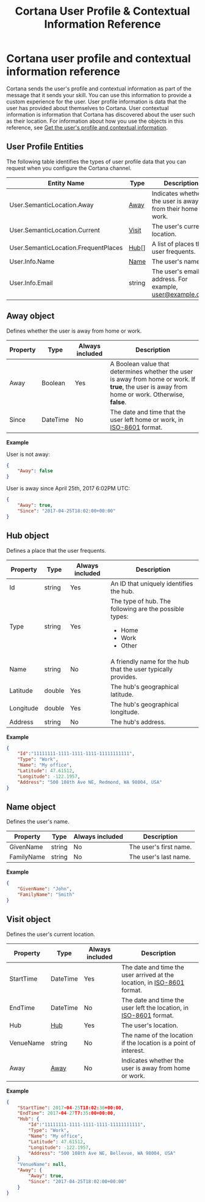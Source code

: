 ﻿---
title: Cortana User Profile & Contextual Information Reference
description: Defines the user profile and contextual information objects.
label: Conceptual
ms.assetid: 41f911c9-b5eb-4cd3-b4d9-2dc7453e3f51
ms.date: 04/25/2017
ms.topic: article
keywords: cortana
---

# Cortana user profile and contextual information reference

Cortana sends the user's profile and contextual information as part of the message that it sends your skill. You can use this information to provide a custom experience for the user. User profile information is data that the user has provided about themselves to Cortana. User contextual information is information that Cortana has discovered about the user such as their location. For information about how you use the objects in this reference, see [Get the user's profile and contextual information](get-user-profile-context.md).


## User Profile Entities

The following table identifies the types of user profile data that you can request when you configure the Cortana channel. 

| Entity Name | Type | Description  
|--|-|-
| User.SemanticLocation.Away | [Away](#Away-object) | Indicates whether the user is away from their home or work. 
| User.SemanticLocation.Current | [Visit](#Visit-object) | The user's current location. |
| User.SemanticLocation.FrequentPlaces | [Hub](#Hub-object)[] | A list of places the user frequents.  
| User.Info.Name | [Name](#Name-object)| The user's name. |
| User.Info.Email | string | The user's email address. For example, user@example.com. |


## Away object

Defines whether the user is away from home or work.

| Property | Type | Always included | Description 
|-|-|-|-
| Away | Boolean | Yes | A Boolean value that determines whether the user is away from home or work. If **true**, the user is away from home or work. Otherwise, **false**.
| Since | DateTime | No | The date and time that the user left home or work, in [ISO-8601](https://en.wikipedia.org/wiki/ISO_8601) format.

**Example**

User is not away:

```json
{
    "Away": false
}
```

User is away since April 25th, ‎2017‎ ‎6:‎02‎PM UTC:

```json
{
    "Away": true,
    "Since": "2017-04-25T18:02:00+00:00"
}
```


## Hub object 


Defines a place that the user frequents.

| Property | Type | Always included | Description 
|-|-|-|-
| Id | string | Yes | An ID that uniquely identifies the hub. |
| Type | string | Yes | The type of hub. The following are the possible types:<ul><li>Home</li><li>Work</li><li>Other</li> 
| Name | string | No | A friendly name for the hub that the user typically provides. |
| Latitude | double | Yes | The hub's geographical latitude. |
| Longitude | double | Yes | The hub's geographical longitude. |
| Address | string | No | The hub's address. |

**Example**

```json
{
    "Id":"11111111-1111-1111-1111-11111111111",
    "Type": "Work",
    "Name": "My office",
    "Latitude": 47.61512,
    "Longitude": -122.1957,
    "Address": "500 108th Ave NE, Redmond, WA 98004, USA"
}
```


## Name object

Defines the user's name.

| Property | Type | Always included | Description
|-|-|-|-
| GivenName | string | No | The user's first name. 
| FamilyName | string | No | The user's last name. 

**Example**

```json
{
    "GivenName": "John",
    "FamilyName": "Smith"
}
```


## Visit object

Defines the user's current location.

| Property | Type | Always included | Description 
|-|-|-|-
| StartTime | DateTime | Yes | The date and time the user arrived at the location, in [ISO-8601](https://en.wikipedia.org/wiki/ISO_8601) format. 
| EndTime | DateTime | No | The date and time the user left the location, in [ISO-8601](https://en.wikipedia.org/wiki/ISO_8601) format. 
| Hub | [Hub](#Hub-object) | Yes | The user's location. 
| VenueName | string | No | The name of the location if the location is a point of interest.
| Away | [Away](#Away-object) | No | Indicates whether the user is away from home or work. |

**Example**

```json
{
    "StartTime": 2017-04-25T18:02:30+00:00,
    "EndTime": 2017-04-27T7:35:00+00:00,
    "Hub": {
        "Id":"11111111-1111-1111-1111-11111111111",
        "Type": "Work",
        "Name": "My office",
        "Latitude": 47.61512,
        "Longitude": -122.1957,
        "Address": "500 108th Ave NE, Bellevue, WA 98004, USA"
    }
    "VenueName": null,
    "Away": {
        "Away": true,
        "Since": "2017-04-25T18:02:00+00:00"
    }
}
```
